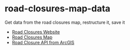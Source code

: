 # road-closures-map-data
Get data from the road closures map, restructure it, save it

- [Road Closures Website](http://www.cityoforlando.net/roadclosure/)
- [Road Closures Map](http://www.arcgis.com/apps/webappviewer/index.html?id=80f863e226c948b496d27b179d924f93)
- [Road Closure API from ArcGIS](http://www2.cityoforlando.net/arcgis/rest/services/Traffic_Control/Road_Closures/MapServer/1)
